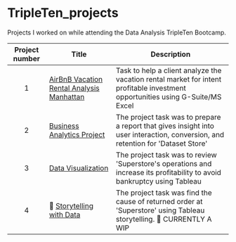 # TripleTen_projects
Projects I worked on while attending the Data Analysis TripleTen Bootcamp.

| Project number | Title | Description |
| :-----------: | ----------- |----------- |
| 1 | [AirBnB Vacation Rental Analysis Manhattan](https://docs.google.com/spreadsheets/d/1vZ459nm71YDjYJJ18hkDLGQZ1QpULHnZ4uHlkKYABck/edit?usp=sharing) | Task to help a client analyze the vacation rental market for intent profitable investment opportunities using G-Suite/MS Excel  |
| 2 | [Business Analytics Project](https://docs.google.com/spreadsheets/d/10PqOonkWAtGhEy_ziaRHj7QoUS7eeK3G_PTsVhaDjxg/edit?usp=sharing) | The project task was to prepare a report that gives insight into user interaction, conversion, and retention for 'Dataset Store' |
| 3 | [Data Visualization](https://public.tableau.com/views/LRIIISprint4WIP/ProfitsLosses?:language=en-US&:display_count=n&:origin=viz_share_link) | The project task was to review 'Superstore's operations and increase its profitability to avoid bankruptcy using Tableau |
| 4 |🚧 [Storytelling with Data](https://public.tableau.com/views/Book1WIP_17037000088240/Story1?:language=en-US&publish=yes&:display_count=n&:origin=viz_share_link) | The project task was find the cause of returned order at 'Superstore' using Tableau storytelling. 🚧 CURRENTLY A WIP|
